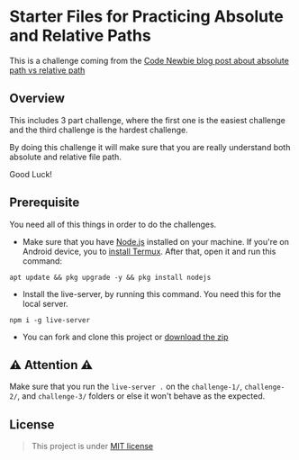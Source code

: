 # Starter Files for Practicing Absolute and Relative Paths
This is a challenge coming from the [Code Newbie blog post about absolute path vs relative path]()

## Overview
This includes 3 part challenge, where the first one is the easiest challenge and the third challenge is the hardest challenge.

By doing this challenge it will make sure that you are really understand both absolute and relative file path.

Good Luck!

## Prerequisite
You need all of this things in order to do the challenges.
- Make sure that you have [Node.js](https://nodejs.org/en/) installed on your machine. If you're on Android device, you to [install Termux](https://f-droid.org/repo/com.termux_117.apk). After that, open it and run this command:
```shell
apt update && pkg upgrade -y && pkg install nodejs
```
- Install the live-server, by running this command. You need this for the local server.
```shell
npm i -g live-server
```
- You can fork and clone this project or [download the zip](https://github.com/vanzasetia/practice-file-path/archive/refs/heads/master.zip)

## ⚠️ Attention ⚠️
Make sure that you run the `live-server .` on the `challenge-1/`, `challenge-2/`, and `challenge-3/` folders or else it won't behave as the expected.

## License
> This project is under [MIT license](https://github.com/vanzasetia/practice-file-path/blob/master/LICENSE)